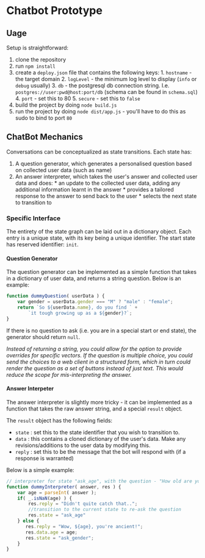 Chatbot Prototype
=============

## Uage

Setup is straightforward:

  1. clone the repository
  2. run `npm install`
  3. create a `deploy.json` file that contains the following keys:
    1. `hostname` - the target domain
    2. `logLevel` - the minimum log level to display (`info` or `debug` usually)
    3. `db` - the postgresql db connection string. I.e. `postgres://user:pwd@host:port/db` (schema can be found in `schema.sql`)
    4. `port` - set this to 80
    5. `secure` - set this to `false`
  4. build the project by doing `node build.js`
  5. run the project by doing `node dist/app.js` - you'll have to do this as sudo to bind to port `80`

## ChatBot Mechanics

Conversations can be conceptualized as state transitions. Each state has:

  1. A question generator, which generates a personalised question based on collected user data (such as name)
  2. An answer interpreter, which takes the user's answer and collected user data and does:
    * an update to the collected user data, adding any additional information learnt in the answer
    * provides a tailored response to the answer to send back to the user
    * selects the next state to transition to

### Specific Interface

The entirety of the state graph can be laid out in a dictionary object. Each entry is a unique state, with its key being a unique identifier. The start state has reserved identifier: `init`.

#### Question Generator

The question generator can be implemented as a simple function that takes in a dictionary of user data, and returns a string question. Below is an example:

```javascript
function dummyQuestion( userData ) {
    var gender = userData.gender === "M" ? "male" : "female";
    return `So ${userData.name}, do you find ` +
        `it tough growing up as a ${gender}?`;
}
```

If there is no question to ask (i.e. you are in a special start or end state), the generator should return `null`.

*Instead of returning a string, you could allow for the option to provide overrides for specific vectors. If the question is multiple choice,
you could send the choices to a web client in a structured form, which in turn could render the question as a set of buttons instead of just text. 
This would reduce the scope for mis-interpreting the answer.*

#### Answer Interpeter

The answer interpreter is slightly more tricky - it can be implemented as a function that takes the raw answer string, and a special `result` object.

The `result` object has the following fields:

  * `state` : set this to the state identifier that you wish to transition to.
  * `data` : this contains a cloned dictionary of the user's data. Make any revisions/additions to the user data by modifying this.
  * `reply` : set this to be the message that the bot will respond with (if a response is warranted)

Below is a simple example:

```javascript
// interpreter for state "ask_age", with the question - "How old are you?"
function dummyInterpreter( answer, res ) {
    var age = parseInt( answer ); 
    if( _.isNaN(age) ) {
        res.reply = "Didn't quite catch that..";
        //transition to the current state to re-ask the question
        res.state = "ask_age" 
    } else {
       res.reply = "Wow, ${age}, you're ancient!"; 
       res.data.age = age;
       res.state = "ask_gender";
    }
}
```
